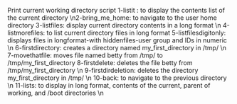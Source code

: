 Print current working directory script
1-listit : to display the contents list of the current directory
\n2-bring_me_home: to navigate to the user home directory
3-listfiles: display current directory contents in a long format \n
4-listmorefiles: to list current directory files in long format
5-listfilesdigitonly: displays files in longformat-with hiddenfiles-user group and IDs in numeric \n
6-firstdirectory: creates a directory named my_first_directory in /tmp/ \n
7-movethatfile: moves file named betty from /tmp/ to /tmp/my_first_directory
8-firstdelete: deletes the file betty from /tmp/my_first_directory \n
9-firstdirdeletion: deletes the directory my_first_directory in /tmp/ \n
10-back: to navigate to the previous directory \n
11-lists: to display in long format, contents of the current, parent of working, and /boot directories \n
